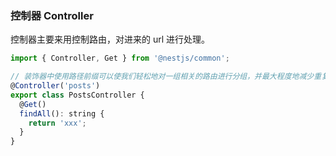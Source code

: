 

### 控制器 Controller

控制器主要来用控制路由，对进来的 url 进行处理。

```javascript
import { Controller, Get } from '@nestjs/common';

// 装饰器中使用路径前缀可以使我们轻松地对一组相关的路由进行分组，并最大程度地减少重复代码
@Controller('posts') 
export class PostsController {
  @Get()
  findAll(): string {
    return 'xxx';
  }
}
```









